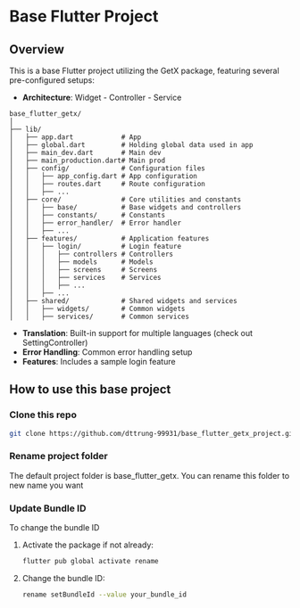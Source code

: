 # Base Flutter Project

## Overview
This is a base Flutter project utilizing the GetX package, featuring several pre-configured setups:

- **Architecture**: Widget - Controller - Service
```
base_flutter_getx/
│
├── lib/                    
│   ├── app.dart            # App
│   ├── global.dart         # Holding global data used in app
│   ├── main_dev.dart       # Main dev
│   ├── main_production.dart# Main prod
│   ├── config/             # Configuration files
│   │   ├── app_config.dart # App configuration
│   │   ├── routes.dart     # Route configuration
│   │   ├── ...
│   ├── core/               # Core utilities and constants
│   │   ├── base/           # Base widgets and controllers
│   │   ├── constants/      # Constants
│   │   ├── error_handler/  # Error handler
│   │   ├── ...
│   ├── features/           # Application features
│   │   ├── login/          # Login feature
│   │   │   ├── controllers # Controllers
│   │   │   ├── models      # Models
│   │   │   ├── screens     # Screens
│   │   │   ├── services    # Services
│   │   │   ├── ...
│   │   ├── ...
│   ├── shared/             # Shared widgets and services
│   │   ├── widgets/        # Common widgets
│   │   ├── services/       # Common services
```

- **Translation**: Built-in support for multiple languages  (check out SettingController)
- **Error Handling**: Common error handling setup
- **Features**: Includes a sample login feature


## How to use this base project
### Clone this repo
   ```sh
   git clone https://github.com/dttrung-99931/base_flutter_getx_project.git
   ```

### Rename project folder 
The default project folder is base_flutter_getx. You can rename this folder to new name you want
### Update Bundle ID
To change the bundle ID
1. Activate the package if not already:
   ```sh
   flutter pub global activate rename
   ```

2. Change the bundle ID:
   ```sh
   rename setBundleId --value your_bundle_id
   ```
